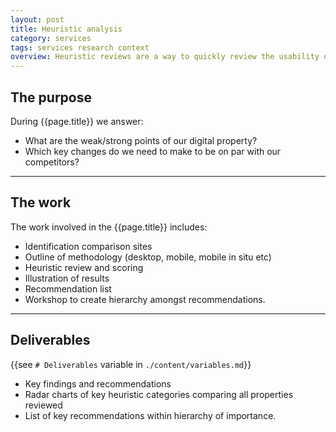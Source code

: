 ```yaml
---
layout: post
title: Heuristic analysis
category: services
tags: services research context
overview: Heuristic reviews are a way to quickly review the usability of a digital property based on a number of usability principals/heuristics without having to conduct user research.
---
```


## The purpose

During {{page.title}} we answer:

* What are the weak/strong points of our digital property?
* Which key changes do we need to make to be on par with our competitors?

***

## The work

The work involved in the {{page.title}} includes:

* Identification comparison sites
* Outline of methodology (desktop, mobile, mobile in situ etc)
* Heuristic review and scoring
* Illustration of results
* Recommendation list
* Workshop to create hierarchy amongst recommendations.

***

## Deliverables

{{see `# Deliverables` variable in `./content/variables.md`}}

* Key findings and recommendations
* Radar charts of key heuristic categories comparing all properties reviewed
* List of key recommendations within hierarchy of importance.